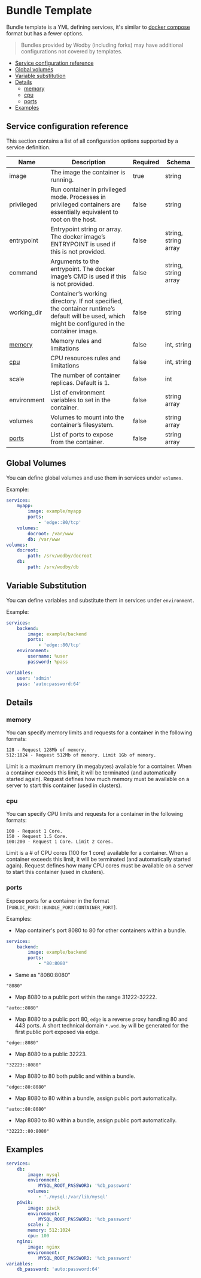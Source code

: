 # Bundle Template

Bundle template is a YML defining services, it's similar to <a href="https://docs.docker.com/compose/compose-file/" target="_blank">docker compose</a> format but has a fewer options.

> Bundles provided by Wodby (including forks) may have additional configurations not covered by templates.
 
* [Service configuration reference](#service-configuration-reference)
* [Global volumes](#global-volumes)
* [Variable substitution](#variable-substitution)
* [Details](#details)
    * [memory](#memory)
    * [cpu](#cpu)
    * [ports](#ports)
* [Examples](#examples)

## Service configuration reference

This section contains a list of all configuration options supported by a service definition.

| Name | Description | Required | Schema | 
| ---- | ----------- | -------- | ------ |
| image | The image the container is running. | true | string |
| privileged | Run container in privileged mode. Processes in privileged containers are essentially equivalent to root on the host. | false | string |
| entrypoint | Entrypoint string or array. The docker image’s ENTRYPOINT is used if this is not provided. | false | string, string array |
| command | Arguments to the entrypoint. The docker image’s CMD is used if this is not provided. | false | string, string array |
| working_dir | Container’s working directory. If not specified, the container runtime’s default will be used, which might be configured in the container image. | false | string |
| [memory](#memory) | Memory rules and limitations | false | int, string | 
| [cpu](#cpu) | CPU resources rules and limitations | false | int, string |
| scale | The number of container replicas. Default is 1. | false | int |
| environment | List of environment variables to set in the container. | false | string array |
| volumes | Volumes to mount into the container’s filesystem. | false | string array |
| [ports](#ports) | List of ports to expose from the container. | false | string array |

## Global Volumes

You can define global volumes and use them in services under `volumes`. 

Example:

```yml
services:
    myapp:
        image: example/myapp
        ports:
            - 'edge::80/tcp'
    volumes:
        docroot: /var/www
        db: /var/www
volumes:
    docroot:
        path: /srv/wodby/docroot
    db:
        path: /srv/wodby/db
```

## Variable Substitution

You can define variables and substitute them in services under `environment`. 

Example:

```yml
services:
    backend:
        image: example/backend
        ports:
            - 'edge::80/tcp'
    environment:
        username: %user
        password: %pass

variables:
    user: 'admin'
    pass: 'auto:password:64'
```

## Details

### memory

You can specify memory limits and requests for a container in the following formats:   

```
128 - Request 128Mb of memory.
512:1024 - Request 512Mb of memory. Limit 1Gb of memory.
```

Limit is a maximum memory (in megabytes) available for a container. When a container exceeds this limit, it will be terminated (and automatically started again). Request defines how much memory must be available on a server to start this container (used in clusters).    

### cpu

You can specify CPU limits and requests for a container in the following formats:

```
100 - Request 1 Core.
150 - Request 1.5 Core.
100:200 - Request 1 Core. Limit 2 Cores.
```

Limit is a # of CPU cores (100 for 1 core) available for a container. When a container exceeds this limit, it will be terminated (and automatically started again). Request defines how many CPU cores must be available on a server to start this container (used in clusters).

### ports

Expose ports for a container in the format `[PUBLIC_PORT::BUNDLE_PORT:CONTAINER_PORT]`. 

Examples: 

* Map container's port 8080 to 80 for other containers within a bundle.
```yml
services:
    backend:
        image: example/backend
        ports:
            - "80:8080"
``` 

* Same as "8080:8080"
```
"8080"
``` 

* Map 8080 to a public port within the range 31222-32222.   
```
"auto::8080"
```

* Map 8080 to a public port 80, `edge` is a reverse proxy handling 80 and 443 ports. A short technical domain `*.wod.by` will be generated for the first public port exposed via edge. 
```
"edge::8080"
```

* Map 8080 to a public 32223. 
```
"32223::8080"
```
  
* Map 8080 to 80 both public and within a bundle.
```
"edge::80:8080"
```
    
* Map 8080 to 80 within a bundle, assign public port automatically.
```
"auto::80:8080"
```

* Map 8080 to 80 within a bundle, assign public port automatically.
```
"32223::80:8080"
```


## Examples

```yml
services:
    db:
        image: mysql
        environment:
            MYSQL_ROOT_PASSWORD: '%db_password'
        volumes:
            - './mysql:/var/lib/mysql'
    piwik:
        image: piwik
        environment:
            MYSQL_ROOT_PASSWORD: '%db_password'
        scale: 2
        memory: 512:1024
        cpu: 100
    nginx:
        image: nginx
        environment:
            MYSQL_ROOT_PASSWORD: '%db_password'
variables:
    db_password: 'auto:password:64'
```